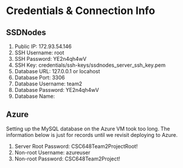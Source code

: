 # Credentials & Connection Info

## SSDNodes
1. Public IP: 172.93.54.146
2. SSH Username: root
3. SSH Password: YE2n4qh4wV
4. SSH Key: credentials/ssh-keys/ssdnodes_server_ssh_key.pem
5. Database URL: 127.0.0.1 or locahost
6. Database Port: 3306
7. Database Username: team2
8. Database Password: YE2n4qh4wV
9. Database Name: 

## Azure
Setting up the MySQL database on the Azure VM took too long. The information below is just for records until we revisit deploying to Azure.
1. Server Root Password:	CSC648Team2ProjectRoot!
2. Non-root Username:		azureuser
3. Non-root Password:		CSC648Team2Project!